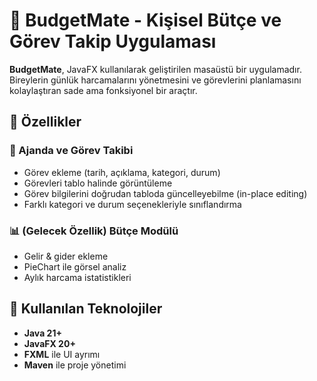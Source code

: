 # 💸 BudgetMate - Kişisel Bütçe ve Görev Takip Uygulaması

**BudgetMate**, JavaFX kullanılarak geliştirilen masaüstü bir uygulamadır. Bireylerin günlük harcamalarını yönetmesini ve görevlerini planlamasını kolaylaştıran sade ama fonksiyonel bir araçtır.

## 🎯 Özellikler

### 📅 Ajanda ve Görev Takibi
- Görev ekleme (tarih, açıklama, kategori, durum)
- Görevleri tablo halinde görüntüleme
- Görev bilgilerini doğrudan tabloda güncelleyebilme (in-place editing)
- Farklı kategori ve durum seçenekleriyle sınıflandırma

### 📊 (Gelecek Özellik) Bütçe Modülü
- Gelir & gider ekleme
- PieChart ile görsel analiz
- Aylık harcama istatistikleri

## 🧰 Kullanılan Teknolojiler

- **Java 21+**
- **JavaFX 20+**
- **FXML** ile UI ayrımı
- **Maven** ile proje yönetimi
